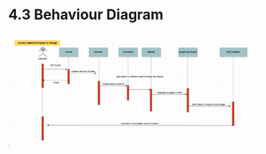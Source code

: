 # 4.3  Behaviour Diagram

![FIGURE 3.0: BEHAVIORAL DIAGRAM](../.gitbook/assets/image%20%287%29.png)

